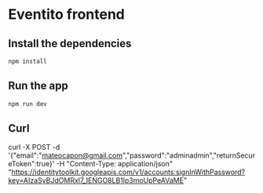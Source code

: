 # Eventito frontend
## Install the dependencies
```sh
npm install
```

## Run the app
```sh
npm run dev
```

## Curl

curl -X POST -d '{"email":"mateocapon@gmail.com","password":"adminadmin","returnSecureToken":true}' -H "Content-Type: application/json" "https://identitytoolkit.googleapis.com/v1/accounts:signInWithPassword?key=AIzaSyBJdOMRxl7_IENGO8LB1lp3moUpPeAVaME"
